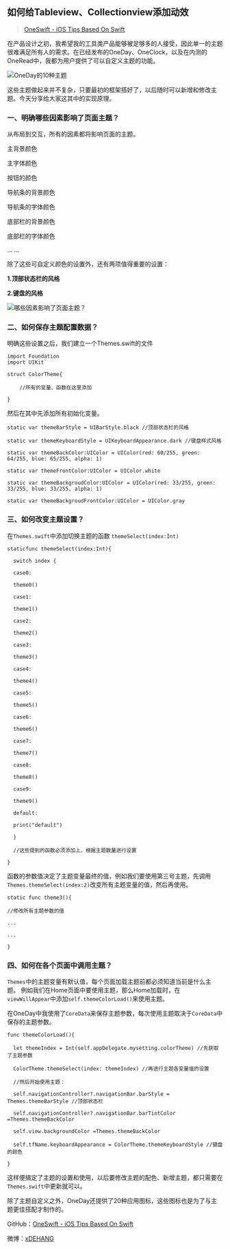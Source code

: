 ## 如何给Tableview、Collectionview添加动效

> [OneSwift - iOS Tips Based On Swift](https://bjdehang.github.io/OneSwift)


在产品设计之初，我希望我的工具类产品能够被足够多的人接受，因此单一的主题很难满足所有人的需求。在已经发布的OneDay、OneClock，以及在内测的OneRead中，我都为用户提供了可以自定义主题的功能。


![OneDay的10种主题](https://bjdehang.github.io/OneSwift/img/03/OneDay的10种主题.png)



这些主题做起来并不复杂，只要最初的框架搭好了，以后随时可以新增和修改主题。今天分享给大家这其中的实现原理。



### 一、明确哪些因素影响了页面主题？

从布局到交互，所有的因素都将影响页面的主题。

主背景颜色

主字体颜色

按钮的颜色

导航条的背景颜色

导航条的字体颜色

底部栏的背景颜色

底部栏的字体颜色

... ...

除了这些可自定义颜色的设置外，还有两项值得重要的设置：

**1.顶部状态栏的风格**

**2.键盘的风格**


![哪些因素影响了页面主题？](https://bjdehang.github.io/OneSwift/img/03/OneDay的10种主题.png)



### 二、如何保存主题配置数据？

明确这些设置之后，我们建立一个Themes.swift的文件

```
import Foundation
import UIKit`

struct ColorTheme{

    //所有的变量、函数在这里添加

}
```

然后在其中先添加所有初始化变量。


```
static var themeBarStyle = UIBarStyle.black //顶部状态栏的风格

static var themeKeyboardStyle = UIKeyboardAppearance.dark //键盘样式风格

static var themeBackColor:UIColor = UIColor(red: 60/255, green: 64/255, blue: 65/255, alpha: 1)

static var themeFrontColor:UIColor = UIColor.white    

static var themeBackgroudColor:UIColor = UIColor(red: 33/255, green: 33/255, blue: 33/255, alpha: 1)

static var themeBackgroudFrontColor:UIColor = UIColor.gray
```


### 三、如何改变主题设置？

在`Themes.swift`中添加切换主题的函数 `themeSelect(index:Int)`
```
staticfunc themeSelect(index:Int){

  switch index {

  case0:

  theme0()

  case1:

  theme1()

  case2:

  theme2()

  case3:

  theme3()

  case4:

  theme4()

  case5:

  theme5()

  case6:

  theme6()

  case7:

  theme7()

  case8:

  theme8()

  case9:

  theme9()

  default:

  print("default")

  }

  //这些提到的函数必须添加上，根据主题数量进行设置

}
```


函数的参数值决定了主题变量最终的值，例如我们要使用第三号主题，先调用`Themes.themeSelect(index:2)`改变所有主题变量的值，然后再使用。

```
static func theme3(){

//修改所有主题参数的值

...

...

}
```


### 四、如何在各个页面中调用主题？

`Themes`中的主题变量有默认值，每个页面加载主题前都必须知道当前是什么主题。
例如我们在Home页面中要使用主题，那么Home加载时，在`viewWillAppear`中添加`self.themeColorLoad()`来使用主题。

在OneDay中我使用了`CoreData`来保存主题参数，每次使用主题取决于`CoreData`中保存的主题参数。


```
func themeColorLoad(){

  let themeIndex = Int(self.appDelegate.mysetting.colorTheme) //先获取了主题参数

  ColorTheme.themeSelect(index: themeIndex) //再进行主题各变量值的设置

  //然后开始使用主题：

  self.navigationController?.navigationBar.barStyle = Themes.themeBarStyle //顶部状态栏

  self.navigationController?.navigationBar.barTintColor =Themes.themeBackColor

  self.view.backgroundColor =Themes.themeBackColor

  self.tfName.keyboardAppearance = ColorTheme.themeKeyboardStyle //键盘的颜色

}
```


这样便搞定了主题的设置和使用，以后要修改主题的配色、新增主题，都只需要在`Themes.swift`中更新就可以。

除了主题自定义之外，OneDay还提供了20种应用图标，这些图标也是为了与主题更佳搭配才制作的。


GitHub：[OneSwift - iOS Tips Based On Swift](https://bjdehang.github.io/OneSwift)

微博：[xDEHANG](https://weibo.com/bujidehang)
